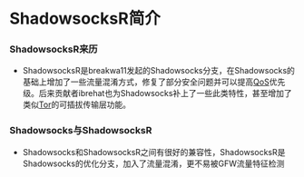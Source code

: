 # ShadowsocksR简介

### ShadowsocksR来历

* ShadowsocksR是breakwa11发起的Shadowsocks分支，在Shadowsocks的基础上增加了一些流量混淆方式，修复了部分安全问题并可以提高[QoS](https://zh.wikipedia.org/wiki/QoS)优先级。后来贡献者ibrehat也为Shadowsocks补上了一些此类特性，甚至增加了类似[Tor](https://zh.wikipedia.org/wiki/Tor)的可插拔传输层功能。

### Shadowsocks与ShadowsocksR

* Shadowsocks和ShadowsocksR之间有很好的兼容性，ShadowsocksR是Shadowsocks的优化分支，加入了流量混淆，更不易被GFW流量特征检测



